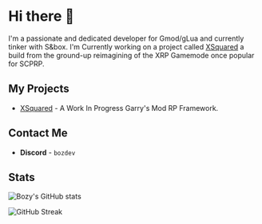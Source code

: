 # Hi there 👋
I'm a passionate and dedicated developer for Gmod/gLua and currently tinker with S&box. I'm Currently working on a project called [XSquared](https://github.com/XSquaredFramework/XSquared) a build from the ground-up reimagining of the XRP Gamemode once popular for SCPRP. 

## My Projects
- [XSquared](https://github.com/XSquaredFramework/XSquared) - A Work In Progress Garry's Mod RP Framework.

## Contact Me
- **Discord** - `bozdev`

## Stats

![Bozy's GitHub stats](https://github-readme-stats.vercel.app/api?username=B0zy&show_icons=true&theme=dark)

![GitHub Streak](https://github-readme-streak-stats.herokuapp.com/?user=B0zy&theme=dark)
